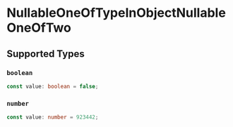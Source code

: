 # NullableOneOfTypeInObjectNullableOneOfTwo


## Supported Types

### `boolean`

```typescript
const value: boolean = false;
```

### `number`

```typescript
const value: number = 923442;
```

